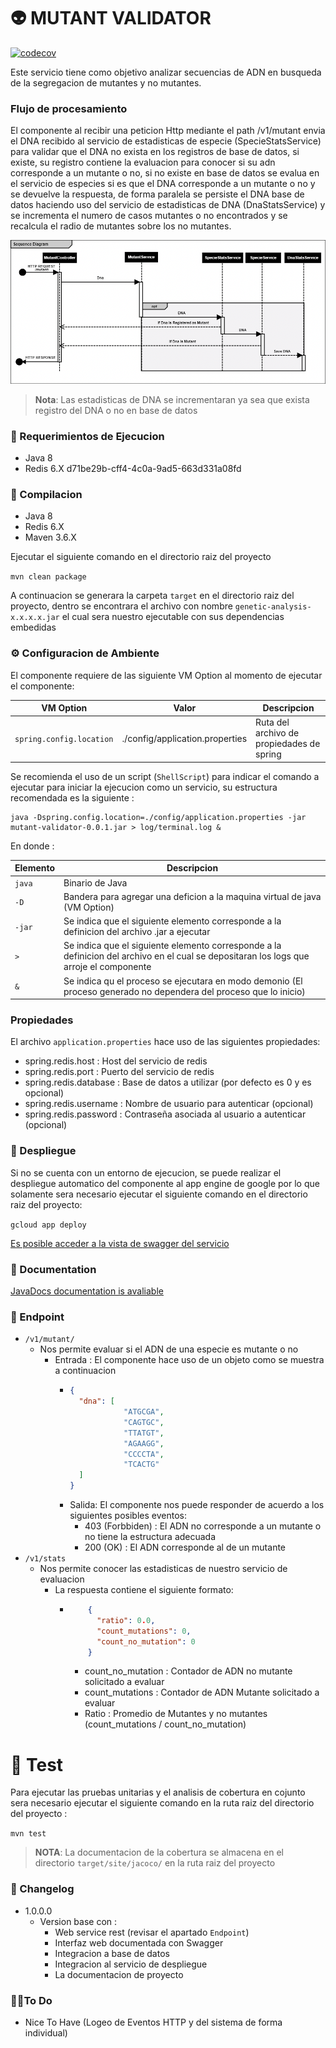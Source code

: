 # 👽 MUTANT VALIDATOR

[![codecov](https://codecov.io/gh/4b4k3r/bwl-mutant-test/branch/main/graph/badge.svg?token=nrmup5hj6W)](https://codecov.io/gh/4b4k3r/bwl-mutant-test)

Este servicio tiene como objetivo analizar secuencias de ADN en busqueda de la segregacion de mutantes y no mutantes.

### Flujo de procesamiento

El componente al recibir una peticion Http mediante el path /v1/mutant envia el DNA recibido
al servicio de estadisticas de especie (SpecieStatsService) para validar que el DNA no exista 
en los registros de base de datos, si existe, su registro contiene la evaluacion para conocer
si su adn corresponde a un mutante o no, si no existe en base de datos se evalua en el
servicio de especies si es que el DNA corresponde a un mutante o no y se devuelve la respuesta,
de forma paralela se persiste el DNA base de datos haciendo uso del servicio de estadisticas de DNA
(DnaStatsService) y se incrementa el numero de casos mutantes o no encontrados 
y se recalcula el radio de mutantes sobre los no mutantes.

![](./assets/SequenceDiagram.png)

>**Nota**: Las estadisticas de DNA se incrementaran ya sea que exista registro del DNA o no en base de datos

### 📝 Requerimientos de Ejecucion 

- Java 8
- Redis 6.X
  d71be29b-cff4-4c0a-9ad5-663d331a08fd
### 🔨 Compilacion

- Java 8
- Redis 6.X
- Maven 3.6.X

Ejecutar el siguiente comando en el directorio raiz del proyecto

```mvn clean package```

A continuacion se generara la carpeta `target` en el directorio raiz del proyecto, dentro se encontrara 
el archivo con nombre `genetic-analysis-x.x.x.x.jar` el cual sera nuestro ejecutable con sus dependencias embedidas

### ⚙ Configuracion de Ambiente

El componente requiere de las siguiente VM Option al momento de ejecutar el componente:

|VM Option               | Valor                         | Descripcion                             |
|------------------------|-------------------------------|-----------------------------------------|
|`spring.config.location`|./config/application.properties|Ruta del archivo de propiedades de spring|

Se recomienda el uso de un script (`ShellScript`) para indicar el comando a ejecutar para iniciar la ejecucion
como un servicio, su estructura recomendada es la siguiente :

```Shell Script
java -Dspring.config.location=./config/application.properties -jar mutant-validator-0.0.1.jar > log/terminal.log &
```

En donde :

|Elemento|Descripcion|
|---|---|
|`java`|Binario de Java|
|`-D`|Bandera para agregar una deficion a la maquina virtual de java (VM Option)|
|`-jar`| Se indica que el siguiente elemento corresponde a la definicion del archivo .jar a ejecutar|
|`>`|Se indica que el siguiente elemento corresponde a la definicion del archivo en el cual se depositaran los logs que arroje el componente|
|`&`|Se indica qu el proceso se ejecutara en modo demonio (El proceso generado no dependera del proceso que lo inicio)|

### Propiedades

El archivo `application.properties` hace uso de las siguientes propiedades:

- spring.redis.host : Host del servicio de redis
- spring.redis.port : Puerto del servicio de redis
- spring.redis.database : Base de datos a utilizar (por defecto es 0 y es opcional)
- spring.redis.username : Nombre de usuario para autenticar (opcional)
- spring.redis.password : Contraseña asociada al usuario a autenticar (opcional)

### 🚀 Despliegue

Si no se cuenta con un entorno de ejecucion, se puede realizar el despliegue automatico del componente al app engine de google por lo que 
solamente sera necesario ejecutar el siguiente comando en el directorio raiz del proyecto: 

`gcloud app deploy`

[Es posible acceder a la vista de swagger del servicio](todo)

### 📄 Documentation

[JavaDocs documentation is avaliable](todo)

### 📍 Endpoint

- `/v1/mutant/`
  - Nos permite evaluar si el ADN de una especie es mutante o no
    - Entrada : El componente hace uso de un objeto como se muestra a continuacion
      - ```json
        {
          "dna": [
                    "ATGCGA",
                    "CAGTGC",
                    "TTATGT",
                    "AGAAGG",
                    "CCCCTA",
                    "TCACTG"
          ]
        }
        ```
      - Salida: El componente nos puede responder de acuerdo a los siguientes posibles eventos:
        - 403 (Forbbiden) : El ADN no corresponde a un mutante o no tiene la estructura adecuada
        - 200 (OK) : El ADN corresponde al de un mutante
- `/v1/stats` 
  - Nos permite conocer las estadisticas de nuestro servicio de evaluacion
    - La respuesta contiene el siguiente formato:
      - ```json
            {
              "ratio": 0.0,
              "count_mutations": 0,
              "count_no_mutation": 0
            }
        ```
        - count_no_mutation : Contador de ADN no mutante solicitado a evaluar 
        - count_mutations : Contador de ADN Mutante solicitado a evaluar
        - Ratio : Promedio de Mutantes y no mutantes (count_mutations / count_no_mutation)

# 🧪 Test

Para ejecutar las pruebas unitarias y el analisis de cobertura en cojunto sera necesario ejecutar el siguiente comando en
la ruta raiz del directorio del proyecto : 

`mvn test` 

> **NOTA**: La documentacion de la cobertura se almacena en el directorio `target/site/jacoco/` en la ruta raiz del proyecto

### 🎉 Changelog
- 1.0.0.0
  - Version base con :
    - Web service rest (revisar el apartado `Endpoint`)
    - Interfaz web documentada con Swagger
    - Integracion a base de datos
    - Integracion al servicio de despliegue
    - La documentacion de proyecto
    
### 🏋️‍♂️To Do
  - Nice To Have (Logeo de Eventos HTTP y del sistema de forma individual)
